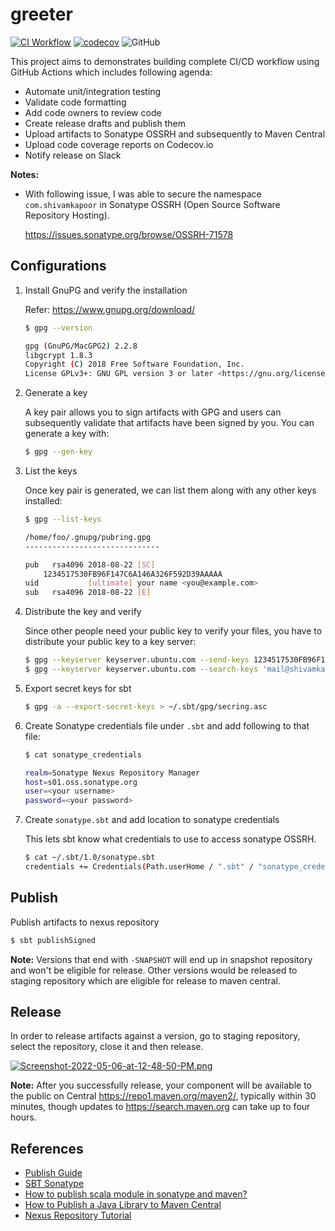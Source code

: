 # greeter

[![CI Workflow](https://github.com/iamsmkr/greeter/actions/workflows/ci.yml/badge.svg)](https://github.com/iamsmkr/greeter/actions/workflows/ci.yml)
[![codecov](https://codecov.io/gh/iamsmkr/greeter/branch/main/graph/badge.svg?token=01E1X7VC4I)](https://codecov.io/gh/iamsmkr/greeter)
![GitHub](https://img.shields.io/github/license/iamsmkr/greeter)

This project aims to demonstrates building complete CI/CD workflow using GitHub Actions which includes following agenda:
- Automate unit/integration testing
- Validate code formatting
- Add code owners to review code
- Create release drafts and publish them
- Upload artifacts to Sonatype OSSRH and subsequently to Maven Central
- Upload code coverage reports on Codecov.io
- Notify release on Slack

**Notes:**

- With following issue, I was able to secure the namespace `com.shivamkapoor` in Sonatype OSSRH (Open Source Software Repository Hosting).

    https://issues.sonatype.org/browse/OSSRH-71578
    

## Configurations
1. Install GnuPG and verify the installation

    Refer: https://www.gnupg.org/download/
    
    ```sh
    $ gpg --version

    gpg (GnuPG/MacGPG2) 2.2.8
    libgcrypt 1.8.3
    Copyright (C) 2018 Free Software Foundation, Inc.
    License GPLv3+: GNU GPL version 3 or later <https://gnu.org/licenses/gpl.html>
    ```

2. Generate a key

    A key pair allows you to sign artifacts with GPG and users can subsequently validate that artifacts have been signed by you. You can generate a key with:
    ```sh
    $ gpg --gen-key
    ```

3. List the keys

    Once key pair is generated, we can list them along with any other keys installed:
    
    ```sh
    $ gpg --list-keys

    /home/foo/.gnupg/pubring.gpg
    ------------------------------

    pub   rsa4096 2018-08-22 [SC]
        1234517530FB96F147C6A146A326F592D39AAAAA
    uid           [ultimate] your name <you@example.com>
    sub   rsa4096 2018-08-22 [E]
    ```

4. Distribute the key and verify

    Since other people need your public key to verify your files, you have to distribute your public key to a key server:
    
    ```sh
    $ gpg --keyserver keyserver.ubuntu.com --send-keys 1234517530FB96F147C6A146A326F592D39AAAAA
    $ gpg --keyserver keyserver.ubuntu.com --search-keys 'mail@shivamkapoor.com'
    ```

5. Export secret keys for sbt

    ```sh
    $ gpg -a --export-secret-keys > ~/.sbt/gpg/secring.asc
    ```

6. Create Sonatype credentials file under `.sbt` and add following to that file:

    ```sh
    $ cat sonatype_credentials

    realm=Sonatype Nexus Repository Manager
    host=s01.oss.sonatype.org
    user=<your username>
    password=<your password>
    ```

7. Create `sonatype.sbt` and add location to sonatype credentials

    This lets sbt know what credentials to use to access sonatype OSSRH.
    
    ```sh
    $ cat ~/.sbt/1.0/sonatype.sbt
    credentials += Credentials(Path.userHome / ".sbt" / "sonatype_credentials")
    ```

## Publish
Publish artifacts to nexus repository
```sh
$ sbt publishSigned
```

**Note:** Versions that end with `-SNAPSHOT` will end up in snapshot repository and won't be eligible for release. Other versions would be released to staging repository which are eligible for release to maven central.

## Release
In order to release artifacts against a version, go to staging repository, select the repository, close it and then release.

[![Screenshot-2022-05-06-at-12-48-50-PM.png](https://i.postimg.cc/8PHzDSHF/Screenshot-2022-05-06-at-12-48-50-PM.png)](https://postimg.cc/MvnSbggx)

**Note:** After you successfully release, your component will be available to the public on Central https://repo1.maven.org/maven2/, typically within 30 minutes, though updates to https://search.maven.org can take up to four hours.

## References
- [Publish Guide](https://central.sonatype.org/publish/publish-guide/)
- [SBT Sonatype](https://www.scala-sbt.org/1.x/docs/Using-Sonatype.html)
- [How to publish scala module in sonatype and maven?](https://stackoverflow.com/questions/57072002/how-to-publish-scala-module-in-sonatype-and-maven)
- [How to Publish a Java Library to Maven Central](https://www.youtube.com/watch?v=bxP9IuJbcDQ&ab_channel=Recursive)
- [Nexus Repository Tutorial](https://www.youtube.com/watch?v=yZFvJEygn_g&ab_channel=Intellipaat)
